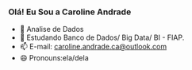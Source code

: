 ### Olá! Eu Sou a Caroline Andrade


- 🔭 Analise de Dados
- 🌱 Estudando Banco de Dados/ Big Data/ BI - FIAP.
- 📫 E-mail: caroline.andrade.ca@outlook.com
-   😄 Pronouns:ela/dela

